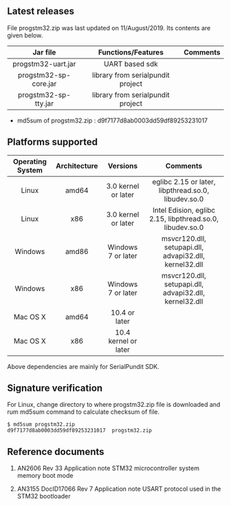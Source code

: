 ## Latest releases
File progstm32.zip was last updated on 11/August/2019. Its contents are given below.

| Jar file               | Functions/Features                    | Comments     |
| :------------:         |:-------------:                        | :--------:   |
| progstm32-uart.jar     | UART based sdk                        |              |
| progstm32-sp-core.jar  | library from serialpundit project     |              |
| progstm32-sp-tty.jar   | library from serialpundit project     |              |

- md5sum of progstm32.zip : d9f7177d8ab0003dd59df89253231017

## Platforms supported

| Operating System | Architecture  |  Versions            | Comments                                                  |
| :------------:   |:-------------:| :--------:           | :--------:                                                |
| Linux            | amd64         | 3.0 kernel or later  | eglibc 2.15 or later, libpthread.so.0, libudev.so.0       |
| Linux            | x86           | 3.0 kernel or later  | Intel Edision, eglibc 2.15, libpthread.so.0, libudev.so.0 |
| Windows          | amd86         | Windows 7 or later   | msvcr120.dll, setupapi.dll, advapi32.dll, kernel32.dll    |
| Windows          | x86           | Windows 7 or later   | msvcr120.dll, setupapi.dll, advapi32.dll, kernel32.dll    |
| Mac OS X         | amd64         | 10.4 or later        |                                                           |
| Mac OS X         | x86           | 10.4 kernel or later |                                                           |

Above dependencies are mainly for SerialPundit SDK.

## Signature verification

For Linux, change directory to where progstm32.zip file is downloaded and rum md5sum command to calculate checksum of file.
```
$ md5sum progstm32.zip
d9f7177d8ab0003dd59df89253231017  progstm32.zip
```

## Reference documents

1. AN2606 Rev 33 Application note
   STM32 microcontroller system memory boot mode

2. AN3155 DocID17066 Rev 7 Application note
   USART protocol used in the STM32 bootloader
